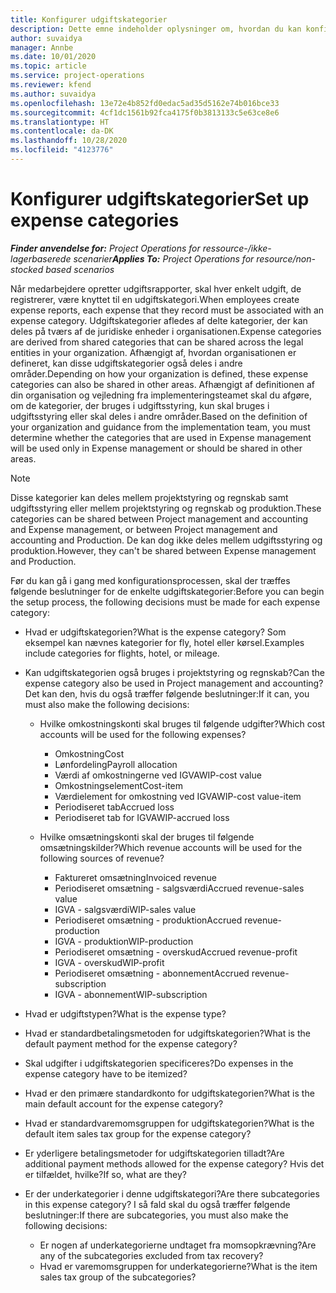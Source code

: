 ```yaml
---
title: Konfigurer udgiftskategorier
description: Dette emne indeholder oplysninger om, hvordan du kan konfigurere udgiftskategorier og delte kategorier for udgiftsrapporter.
author: suvaidya
manager: Annbe
ms.date: 10/01/2020
ms.topic: article
ms.service: project-operations
ms.reviewer: kfend
ms.author: suvaidya
ms.openlocfilehash: 13e72e4b852fd0edac5ad35d5162e74b016bce33
ms.sourcegitcommit: 4cf1dc1561b92fca4175f0b3813133c5e63ce8e6
ms.translationtype: HT
ms.contentlocale: da-DK
ms.lasthandoff: 10/28/2020
ms.locfileid: "4123776"
---
```

# <a name="set-up-expense-categories"></a><span data-ttu-id="fc00c-103">Konfigurer udgiftskategorier</span><span class="sxs-lookup"><span data-stu-id="fc00c-103">Set up expense categories</span></span>

<span data-ttu-id="fc00c-104">_**Finder anvendelse for:** Project Operations for ressource-/ikke-lagerbaserede scenarier_</span><span class="sxs-lookup"><span data-stu-id="fc00c-104">_**Applies To:** Project Operations for resource/non-stocked based scenarios_</span></span>

<span data-ttu-id="fc00c-105">Når medarbejdere opretter udgiftsrapporter, skal hver enkelt udgift, de registrerer, være knyttet til en udgiftskategori.</span><span class="sxs-lookup"><span data-stu-id="fc00c-105">When employees create expense reports, each expense that they record must be associated with an expense category.</span></span> <span data-ttu-id="fc00c-106">Udgiftskategorier afledes af delte kategorier, der kan deles på tværs af de juridiske enheder i organisationen.</span><span class="sxs-lookup"><span data-stu-id="fc00c-106">Expense categories are derived from shared categories that can be shared across the legal entities in your organization.</span></span> <span data-ttu-id="fc00c-107">Afhængigt af, hvordan organisationen er defineret, kan disse udgiftskategorier også deles i andre områder.</span><span class="sxs-lookup"><span data-stu-id="fc00c-107">Depending on how your organization is defined, these expense categories can also be shared in other areas.</span></span> <span data-ttu-id="fc00c-108">Afhængigt af definitionen af din organisation og vejledning fra implementeringsteamet skal du afgøre, om de kategorier, der bruges i udgiftsstyring, kun skal bruges i udgiftsstyring eller skal deles i andre områder.</span><span class="sxs-lookup"><span data-stu-id="fc00c-108">Based on the definition of your organization and guidance from the implementation team, you must determine whether the categories that are used in Expense management will be used only in Expense management or should be shared in other areas.</span></span>

> [!NOTE]
> <span data-ttu-id="fc00c-109">Disse kategorier kan deles mellem projektstyring og regnskab samt udgiftsstyring eller mellem projektstyring og regnskab og produktion.</span><span class="sxs-lookup"><span data-stu-id="fc00c-109">These categories can be shared between Project management and accounting and Expense management, or between Project management and accounting and Production.</span></span> <span data-ttu-id="fc00c-110">De kan dog ikke deles mellem udgiftsstyring og produktion.</span><span class="sxs-lookup"><span data-stu-id="fc00c-110">However, they can't be shared between Expense management and Production.</span></span>

<span data-ttu-id="fc00c-111">Før du kan gå i gang med konfigurationsprocessen, skal der træffes følgende beslutninger for de enkelte udgiftskategorier:</span><span class="sxs-lookup"><span data-stu-id="fc00c-111">Before you can begin the setup process, the following decisions must be made for each expense category:</span></span>

- <span data-ttu-id="fc00c-112">Hvad er udgiftskategorien?</span><span class="sxs-lookup"><span data-stu-id="fc00c-112">What is the expense category?</span></span> <span data-ttu-id="fc00c-113">Som eksempel kan nævnes kategorier for fly, hotel eller kørsel.</span><span class="sxs-lookup"><span data-stu-id="fc00c-113">Examples include categories for flights, hotel, or mileage.</span></span>
- <span data-ttu-id="fc00c-114">Kan udgiftskategorien også bruges i projektstyring og regnskab?</span><span class="sxs-lookup"><span data-stu-id="fc00c-114">Can the expense category also be used in Project management and accounting?</span></span> <span data-ttu-id="fc00c-115">Det kan den, hvis du også træffer følgende beslutninger:</span><span class="sxs-lookup"><span data-stu-id="fc00c-115">If it can, you must also make the following decisions:</span></span>

    - <span data-ttu-id="fc00c-116">Hvilke omkostningskonti skal bruges til følgende udgifter?</span><span class="sxs-lookup"><span data-stu-id="fc00c-116">Which cost accounts will be used for the following expenses?</span></span>

        - <span data-ttu-id="fc00c-117">Omkostning</span><span class="sxs-lookup"><span data-stu-id="fc00c-117">Cost</span></span>
        - <span data-ttu-id="fc00c-118">Lønfordeling</span><span class="sxs-lookup"><span data-stu-id="fc00c-118">Payroll allocation</span></span>
        - <span data-ttu-id="fc00c-119">Værdi af omkostningerne ved IGVA</span><span class="sxs-lookup"><span data-stu-id="fc00c-119">WIP-cost value</span></span>
        - <span data-ttu-id="fc00c-120">Omkostningselement</span><span class="sxs-lookup"><span data-stu-id="fc00c-120">Cost-item</span></span>
        - <span data-ttu-id="fc00c-121">Værdielement for omkostning ved IGVA</span><span class="sxs-lookup"><span data-stu-id="fc00c-121">WIP-cost value-item</span></span>
        - <span data-ttu-id="fc00c-122">Periodiseret tab</span><span class="sxs-lookup"><span data-stu-id="fc00c-122">Accrued loss</span></span>
        - <span data-ttu-id="fc00c-123">Periodiseret tab for IGVA</span><span class="sxs-lookup"><span data-stu-id="fc00c-123">WIP-accrued loss</span></span>

    - <span data-ttu-id="fc00c-124">Hvilke omsætningskonti skal der bruges til følgende omsætningskilder?</span><span class="sxs-lookup"><span data-stu-id="fc00c-124">Which revenue accounts will be used for the following sources of revenue?</span></span>

        - <span data-ttu-id="fc00c-125">Faktureret omsætning</span><span class="sxs-lookup"><span data-stu-id="fc00c-125">Invoiced revenue</span></span>
        - <span data-ttu-id="fc00c-126">Periodiseret omsætning - salgsværdi</span><span class="sxs-lookup"><span data-stu-id="fc00c-126">Accrued revenue-sales value</span></span>
        - <span data-ttu-id="fc00c-127">IGVA - salgsværdi</span><span class="sxs-lookup"><span data-stu-id="fc00c-127">WIP-sales value</span></span>
        - <span data-ttu-id="fc00c-128">Periodiseret omsætning - produktion</span><span class="sxs-lookup"><span data-stu-id="fc00c-128">Accrued revenue-production</span></span>
        - <span data-ttu-id="fc00c-129">IGVA - produktion</span><span class="sxs-lookup"><span data-stu-id="fc00c-129">WIP-production</span></span>
        - <span data-ttu-id="fc00c-130">Periodiseret omsætning - overskud</span><span class="sxs-lookup"><span data-stu-id="fc00c-130">Accrued revenue-profit</span></span>
        - <span data-ttu-id="fc00c-131">IGVA - overskud</span><span class="sxs-lookup"><span data-stu-id="fc00c-131">WIP-profit</span></span>
        - <span data-ttu-id="fc00c-132">Periodiseret omsætning - abonnement</span><span class="sxs-lookup"><span data-stu-id="fc00c-132">Accrued revenue-subscription</span></span>
        - <span data-ttu-id="fc00c-133">IGVA - abonnement</span><span class="sxs-lookup"><span data-stu-id="fc00c-133">WIP-subscription</span></span>

- <span data-ttu-id="fc00c-134">Hvad er udgiftstypen?</span><span class="sxs-lookup"><span data-stu-id="fc00c-134">What is the expense type?</span></span>
- <span data-ttu-id="fc00c-135">Hvad er standardbetalingsmetoden for udgiftskategorien?</span><span class="sxs-lookup"><span data-stu-id="fc00c-135">What is the default payment method for the expense category?</span></span>
- <span data-ttu-id="fc00c-136">Skal udgifter i udgiftskategorien specificeres?</span><span class="sxs-lookup"><span data-stu-id="fc00c-136">Do expenses in the expense category have to be itemized?</span></span>
- <span data-ttu-id="fc00c-137">Hvad er den primære standardkonto for udgiftskategorien?</span><span class="sxs-lookup"><span data-stu-id="fc00c-137">What is the main default account for the expense category?</span></span>
- <span data-ttu-id="fc00c-138">Hvad er standardvaremomsgruppen for udgiftskategorien?</span><span class="sxs-lookup"><span data-stu-id="fc00c-138">What is the default item sales tax group for the expense category?</span></span>
- <span data-ttu-id="fc00c-139">Er yderligere betalingsmetoder for udgiftskategorien tilladt?</span><span class="sxs-lookup"><span data-stu-id="fc00c-139">Are additional payment methods allowed for the expense category?</span></span> <span data-ttu-id="fc00c-140">Hvis det er tilfældet, hvilke?</span><span class="sxs-lookup"><span data-stu-id="fc00c-140">If so, what are they?</span></span>
- <span data-ttu-id="fc00c-141">Er der underkategorier i denne udgiftskategori?</span><span class="sxs-lookup"><span data-stu-id="fc00c-141">Are there subcategories in this expense category?</span></span> <span data-ttu-id="fc00c-142">I så fald skal du også træffer følgende beslutninger:</span><span class="sxs-lookup"><span data-stu-id="fc00c-142">If there are subcategories, you must also make the following decisions:</span></span>

    - <span data-ttu-id="fc00c-143">Er nogen af underkategorierne undtaget fra momsopkrævning?</span><span class="sxs-lookup"><span data-stu-id="fc00c-143">Are any of the subcategories excluded from tax recovery?</span></span>
    - <span data-ttu-id="fc00c-144">Hvad er varemomsgruppen for underkategorierne?</span><span class="sxs-lookup"><span data-stu-id="fc00c-144">What is the item sales tax group of the subcategories?</span></span>

